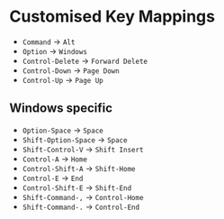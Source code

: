 


Customised Key Mappings
=======================

* `Command` -> `Alt`
* `Option` -> `Windows`
* `Control-Delete` -> `Forward Delete`
* `Control-Down` -> `Page Down`
* `Control-Up` -> `Page Up`

Windows specific
----------------

* `Option-Space` -> `Space`
* `Shift-Option-Space` -> `Space`
* `Shift-Control-V` -> `Shift Insert`
* `Control-A` -> `Home`
* `Control-Shift-A` -> `Shift-Home`
* `Control-E` -> `End`
* `Control-Shift-E` -> `Shift-End`
* `Shift-Command-,` -> `Control-Home`
* `Shift-Command-.` -> `Control-End`




